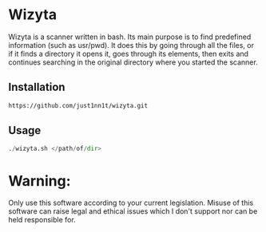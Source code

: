 # Wizyta
Wizyta is a scanner written in bash. Its main purpose is to find predefined information (such as usr/pwd). It does this by going through all the files, or if it finds a directory it opens it, goes through its elements, then exits and continues searching in the original directory where you started the scanner.

## Installation

```bash
https://github.com/just1nn1t/wizyta.git
```

## Usage

```python
./wizyta.sh </path/of/dir>

```
# Warning:
Only use this software according to your current legislation. Misuse of this software can raise legal and ethical issues which I don't support nor can be held responsible for.
